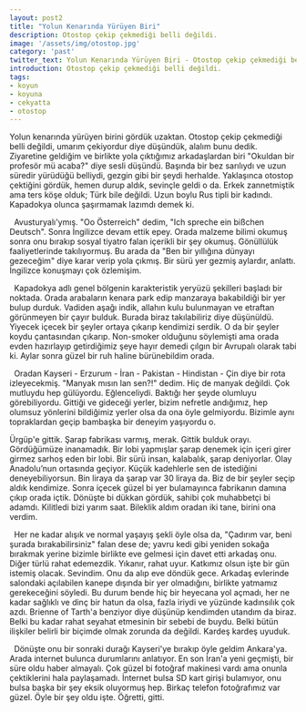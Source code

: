 ```yaml
---
layout: post2
title: "Yolun Kenarında Yürüyen Biri"
description: Otostop çekip çekmediği belli değildi.
image: '/assets/img/otostop.jpg'
category: 'past'
twitter_text: Yolun Kenarında Yürüyen Biri - Otostop çekip çekmediği belli değildi
introduction: Otostop çekip çekmediği belli değildi.
tags:
- koyun
- koyuna
- cekyatta
- otostop
---
```

Yolun kenarında yürüyen birini gördük uzaktan. Otostop çekip çekmediği belli değildi, umarım çekiyordur diye düşündük, alalım bunu dedik. Ziyaretine geldiğim ve birlikte yola çıktığımız arkadaşlardan biri "Okuldan bir profesör mü acaba?" diye sesli düşündü. Başında bir bez sarılıydı ve uzun süredir yürüdüğü belliydi, gezgin gibi bir şeydi herhalde. Yaklaşınca otostop çektiğini gördük, hemen durup aldık, sevinçle geldi o da. Erkek zannetmiştik ama ters köşe olduk; Türk bile değildi. Uzun boylu Rus tipli bir kadındı. Kapadokya olunca şaşırmamak lazımdı demek ki. 

  Avusturyalı'ymış. "Oo Österreich" dedim, "Ich spreche ein bißchen Deutsch". Sonra İngilizce devam ettik epey. Orada malzeme bilimi okumuş sonra onu bırakıp sosyal tiyatro falan içerikli bir şey okumuş. Gönüllülük faaliyetlerinde takılıyormuş. Bu arada da "Ben bir yıllığına dünyayı gezeceğim" diye karar verip yola çıkmış. Bir sürü yer gezmiş aylardır, anlattı. İngilizce konuşmayı çok özlemişim. 

  Kapadokya adlı genel bölgenin karakteristik yeryüzü şekilleri başladı bir noktada. Orada arabaların kenara park edip manzaraya bakabildiği bir yer bulup durduk. Vadiden aşağı indik, allahın kulu bulunmayan ve etraftan görünmeyen bir çayır bulduk. Burada biraz takılabiliriz diye düşünüldü. Yiyecek içecek bir şeyler ortaya çıkarıp kendimizi serdik. O da bir şeyler koydu çantasından çıkarıp. Non-smoker olduğunu söylemişti ama orada evden hazırlayıp getirdiğimiz şeye hayır demedi çılgın bir Avrupalı olarak tabi ki. Aylar sonra güzel bir ruh haline bürünebildim orada.

  Oradan Kayseri - Erzurum - İran - Pakistan - Hindistan - Çin diye bir rota izleyecekmiş. "Manyak mısın lan sen?!" dedim. Hiç de manyak değildi. Çok mutluydu hep gülüyordu. Eğlenceliydi. Baktığı her şeyde olumluyu görebiliyordu. Gittiği ve gideceği yerler, bizim nefretle andığımız, hep olumsuz yönlerini bildiğimiz yerler olsa da ona öyle gelmiyordu. Bizimle aynı topraklardan geçip bambaşka bir deneyim yaşıyordu o.

Ürgüp'e gittik. Şarap fabrikası varmış, merak. Gittik bulduk orayı. Gördüğümüze inanamadık. Bir lobi yapmışlar şarap denemek için içeri girer girmez sarhoş eden bir lobi. Bir sürü insan, kalabalık, şarap deniyorlar. Olay Anadolu’nun ortasında geçiyor. Küçük kadehlerle sen de istediğini deneyebiliyorsun. Bin liraya da şarap var 30 liraya da. Biz de bir şeyler seçip aldık kendimize. Sonra içecek güzel bi yer bulamayınca fabrikanın damına çıkıp orada içtik. Dönüşte bi dükkan gördük, sahibi çok muhabbetçi bi adamdı. Kilitledi bizi yarım saat. Bileklik aldım oradan iki tane, birini ona verdim. 

  Her ne kadar alışık ve normal yaşayış şekli öyle olsa da, "Çadırım var, beni şurada bırakabilirsiniz" falan dese de; yavru kedi gibi yeniden sokağa bırakmak yerine bizimle birlikte eve gelmesi için davet etti arkadaş onu. Diğer türlü rahat edemezdik. Yıkanır, rahat uyur. Katkımız olsun işte bir gün istemiş olacak. Sevindim. Onu da alıp eve döndük gece. Arkadaş evlerinde salondaki açılabilen kanepe dışında bir yer olmadığını, birlikte yatmamız gerekeceğini söyledi. Bu durum bende hiç bir heyecana yol açmadı, her ne kadar sağlıklı ve dinç bir hatun da olsa, fazla iriydi ve yüzünde kadınsılık çok azdı. Brienne of Tarth'a benziyor diye düşünüp kendimden utandım da biraz. Belki bu kadar rahat seyahat etmesinin bir sebebi de buydu. Belki bütün ilişkiler belirli bir biçimde olmak zorunda da değildi. Kardeş kardeş uyuduk.

  Dönüşte onu bir sonraki durağı Kayseri'ye bırakıp öyle geldim Ankara'ya. Arada internet bulunca durumlarını anlatıyor. En son İran'a yeni geçmişti, bir süre oldu haber almayalı. Çok güzel bi fotoğraf makinesi vardı ama onunla çektiklerini hala paylaşamadı. İnternet bulsa SD kart girişi bulamıyor, onu bulsa başka bir şey eksik oluyormuş hep. Birkaç telefon fotoğrafımız var güzel. Öyle bir şey oldu işte. Öğretti, gitti.
